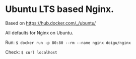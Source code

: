 # Ubuntu LTS based Nginx.

Based on https://hub.docker.com/_/ubuntu/

All defaults for Nginx on Ubuntu.

Run: `$ docker run -p 80:80 --rm --name nginx doigu/nginx`

Check: `$ curl localhost`